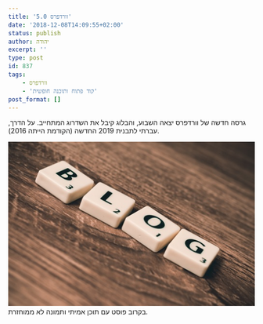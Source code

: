```yaml
---
title: 'וורדפרס 5.0'
date: '2018-12-08T14:09:55+02:00'
status: publish
author: יהודה
excerpt: ''
type: post
id: 837
tags:
    - וורדפרס
    - 'קוד פתוח ותוכנה חופשית'
post_format: []
---
```

גרסה חדשה של וורדפרס יצאה השבוע, והבלוג קיבל את השדרוג המתחייב. על הדרך, עברתי לתבנית 2019 החדשה (הקודמת הייתה 2016).

![](/img/blog512.jpg)
בקרוב פוסט עם תוכן אמיתי ותמונה לא ממוחזרת.

